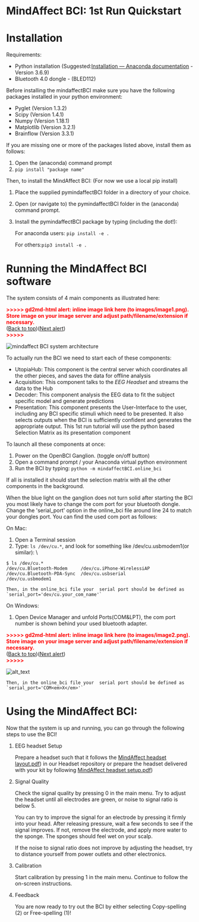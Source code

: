 # MindAffect BCI: 1st Run Quickstart


# Installation

Requirements:



*   Python installation (Suggested:[Installation — Anaconda documentation](https://docs.anaconda.com/anaconda/install/) - Version 3.6.9) 
*   Bluetooth 4.0 dongle - (BLED112)

 

Before installing the mindaffectBCI make sure you have the following packages installed in your python environment:



*   Pyglet (Version 1.3.2)
*   Scipy (Version 1.4.1)
*   Numpy (Version 1.18.1)
*   Matplotlib (Version 3.2.1)
*   Brainflow (Version 3.3.1)

If you are missing one or more of the packages listed above, install them as follows:



1. Open the (anaconda) command prompt
2. `pip install "package name"`

Then, to install the MindAffect BCI: (For now we use a local pip install)



1. Place the supplied pymindaffectBCI folder in a directory of your choice. 
2. Open (or navigate to) the pymindaffectBCI folder in the (anaconda) command prompt.
3. Install the pymindaffectBCI package by typing (including the dot!):

    For anaconda users: `pip install -e .`


    For others:`pip3 install -e .`



# Running the MindAffect BCI software

The system consists of 4 main components as illustrated here:


<p id="gdcalert1" ><span style="color: red; font-weight: bold">>>>>>  gd2md-html alert: inline image link here (to images/image1.png). Store image on your image server and adjust path/filename/extension if necessary. </span><br>(<a href="#">Back to top</a>)(<a href="#gdcalert2">Next alert</a>)<br><span style="color: red; font-weight: bold">>>>>> </span></p>


![mindaffect BCI system architecture](../docs/SystemArchitecture.png "mindaffectBCI system architecture")


To actually run the BCI we need to start each of these components:



*   UtopiaHub: This component is the central server which coordinates all the other pieces, and saves the data for offline analysis
*   Acquisition: This component talks to the *EEG Headset* and streams the data to the Hub
*   Decoder: This component analysis the EEG data to fit the subject specific model and generate predictions
*    Presentation: This component presents the User-Interface to the user, including any BCI specific stimuli which need to be presented. It also selects outputs when the BCI is sufficiently confident and generates the appropriate output. This 1st run tutorial will use the python based Selection Matrix as its presentation component

To launch all these components at once:



1.  Power on the  OpenBCI Ganglion. (toggle on/off button)
2.  Open a command prompt / your Anaconda virtual python environment
3.  Run the BCI by typing: `python -m mindaffectBCI.online_bci`

If all is installed it should start the selection matrix with all the other components in the background.

When the blue light on the ganglion does not turn solid after starting the BCI you most likely have to change the com port for your bluetooth dongle. Change the 'serial_port' option in the online_bci file around line 24 to match your dongles port. You can find the used com port as follows:

On Mac:



1. Open a Terminal session
2. Type: `ls /dev/cu.*`, and look for something like /dev/cu.usbmodem1(or similar): \

```
$ ls /dev/cu.*
/dev/cu.Bluetooth-Modem		/dev/cu.iPhone-WirelessiAP
/dev/cu.Bluetooth-PDA-Sync	/dev/cu.usbserial
/dev/cu.usbmodem1
```



    Then, in the online_bci file your  serial port should be defined as  `serial_port='dev/cu.your_com_name'`


On Windows:



1. Open Device Manager and unfold Ports(COM&LPT), the com port number is shown behind your used bluetooth adapter. 

    

<p id="gdcalert2" ><span style="color: red; font-weight: bold">>>>>>  gd2md-html alert: inline image link here (to images/image2.png). Store image on your image server and adjust path/filename/extension if necessary. </span><br>(<a href="#">Back to top</a>)(<a href="#gdcalert3">Next alert</a>)<br><span style="color: red; font-weight: bold">>>>>> </span></p>


![alt_text](images/image2.png "image_tooltip")



    Then, in the online_bci file your  serial port should be defined as  `serial_port='COM<em>X</em>'`



# Using the MindAffect BCI:

Now that the system is up and running, you can go through the following steps to use the BCI!



1. EEG headset Setup

    Prepare a headset such that it follows the [MindAffect headset layout.pdf](https://github.com/mindaffect/Headset/blob/master/MindAffect%20headset%20layout.pdf)) in our Headset repository or prepare the headset delivered with your kit by following [MindAffect headset setup.pdf](https://github.com/mindaffect/Headset/raw/master/MindAffect%20Headset%20Set%20up%20instructions.pdf))

2. Signal Quality

    Check the signal quality by pressing 0 in the main menu. Try to adjust the headset until all electrodes are green, or noise to signal ratio is below 5. 


    You can try to improve the signal for an electrode by pressing it firmly into your head. After releasing pressure, wait a few seconds to see if the signal improves. If not, remove the electrode, and apply more water to the sponge. The sponges should feel wet on your scalp.


    If  the noise to signal ratio does not improve by adjusting the headset, try to distance yourself from power outlets and other electronics.

3. Calibration

    Start calibration by pressing 1 in the main menu. Continue to follow the on-screen instructions.

4. Feedback

    You are now ready to try out the BCI by either selecting Copy-spelling (2) or Free-spelling (1)!

